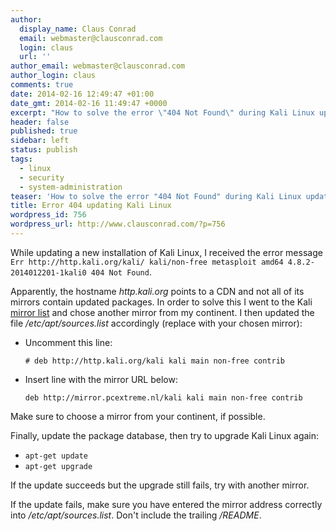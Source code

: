 ```yaml
---
author:
  display_name: Claus Conrad
  email: webmaster@clausconrad.com
  login: claus
  url: ''
author_email: webmaster@clausconrad.com
author_login: claus
comments: true
date: 2014-02-16 12:49:47 +01:00
date_gmt: 2014-02-16 11:49:47 +0000
excerpt: "How to solve the error \"404 Not Found\" during Kali Linux updates:\r\n"
header: false
published: true
sidebar: left
status: publish
tags:
  - linux
  - security
  - system-administration
teaser: 'How to solve the error "404 Not Found" during Kali Linux updates:'
title: Error 404 updating Kali Linux
wordpress_id: 756
wordpress_url: http://www.clausconrad.com/?p=756
---
```

While updating a new installation of Kali Linux, I received the error message `Err http://http.kali.org/kali/ kali/non-free metasploit amd64 4.8.2-2014012201-1kali0 404 Not Found`.

Apparently, the hostname _http.kali.org_ points to a CDN and not all of its mirrors contain updated packages. In order to solve this I went to the Kali [mirror list](https://http.kali.org/README.mirrorlist) and chose another mirror from my continent. I then updated the file _/etc/apt/sources.list_ accordingly (replace with your chosen mirror):

* Uncomment this line:

  ```
  # deb http://http.kali.org/kali kali main non-free contrib
  ```

* Insert line with the mirror URL below:
  
  ```
  deb http://mirror.pcextreme.nl/kali kali main non-free contrib
  ```

Make sure to choose a mirror from your continent, if possible.

Finally, update the package database, then try to upgrade Kali Linux again:

* `apt-get update`
* `apt-get upgrade`

If the update succeeds but the upgrade still fails, try with another mirror.

If the update fails, make sure you have entered the mirror address correctly into _/etc/apt/sources.list_. Don't include the trailing _/README_.
